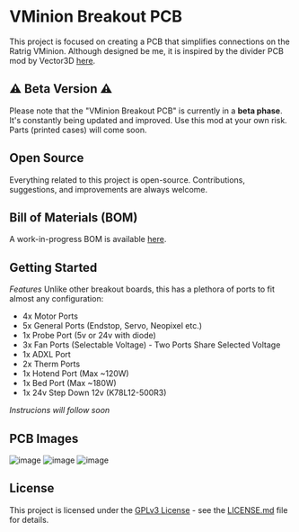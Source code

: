 # VMinion Breakout PCB

This project is focused on creating a PCB that simplifies connections on the Ratrig VMinion. Although designed be me, it is inspired by the divider PCB mod by Vector3D [here](https://github.com/AdamV3D/RR-V-Minion-Mods/tree/main/V3D%20Divider%20PCB). 

## :warning: Beta Version :warning:
Please note that the "VMinion Breakout PCB" is currently in a **beta phase**. It's constantly being updated and improved. Use this mod at your own risk. Parts (printed cases) will come soon.

## Open Source
Everything related to this project is open-source. Contributions, suggestions, and improvements are always welcome.

## Bill of Materials (BOM)
A work-in-progress BOM is available [here](https://docs.google.com/spreadsheets/d/1l2unTY74QwLAbzYWbJA4JIBaFDDriVfRlH6mz4mGnKs/edit?usp=sharing).

## Getting Started
*Features*
Unlike other breakout boards, this has a plethora of ports to fit almost any configuration:

- 4x Motor Ports
- 5x General Ports (Endstop, Servo, Neopixel etc.)
- 1x Probe Port (5v or 24v with diode)
- 3x Fan Ports (Selectable Voltage) - Two Ports Share Selected Voltage
- 1x ADXL Port
- 2x Therm Ports
- 1x Hotend Port (Max ~120W)
- 1x Bed Port (Max ~180W)
- 1x 24v Step Down 12v (K78L12-500R3)

*Instrucions will follow soon*

## PCB Images
![image](https://github.com/aadisalimani/VMinion-Breakout-PCB/assets/50782076/cf73e50b-7112-4cef-9971-44d39203e6aa)
![image](https://github.com/aadisalimani/VMinion-Breakout-PCB/assets/50782076/c9b50a40-4d75-4f8f-bbd1-39fc95fdb4b9)
![image](https://github.com/aadisalimani/VMinion-Breakout-PCB/assets/50782076/2900a14a-5668-4d5c-9221-b2143b6bd3bb)

## License

This project is licensed under the [GPLv3 License](LICENSE) - see the [LICENSE.md](LICENSE.md) file for details.


